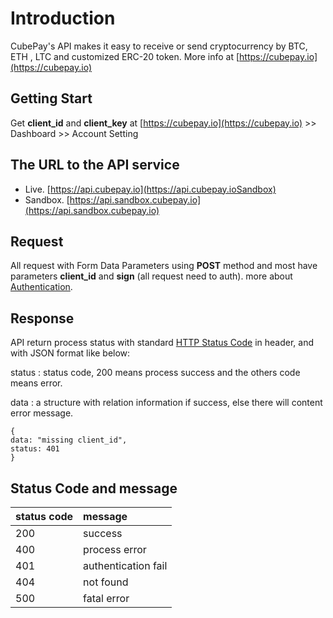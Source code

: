 # Introduction

CubePay's API makes it easy to receive or send cryptocurrency by BTC, ETH , LTC and customized ERC-20 token. More info at [https://cubepay.io](https://cubepay.io)

## Getting Start

Get **client\_id** and **client\_key** at [https://cubepay.io](https://cubepay.io) &gt;&gt; Dashboard &gt;&gt; Account Setting

## The URL to the API service

* Live. [https://api.cubepay.io](https://api.cubepay.ioSandbox)
* Sandbox. [https://api.sandbox.cubepay.io](https://api.sandbox.cubepay.io)

## Request

All request with Form Data Parameters using **POST** method and most have parameters **client\_id** and **sign** \(all request need to auth\). more about [Authentication](authentication.md).

## Response

API return process status with standard [HTTP Status Code](https://en.wikipedia.org/wiki/List_of_HTTP_status_codes) in header, and with JSON format like below:

status : status code, 200 means process success and the others code means error.

data : a structure with relation information if success, else there will content error message.

```text
{
data: "missing client_id",
status: 401
}
```

## Status Code and message

| status code | message |
| :--- | :--- |
| 200 | success |
| 400 | process error |
| 401 | authentication fail |
| 404 | not found |
| 500 | fatal error |



